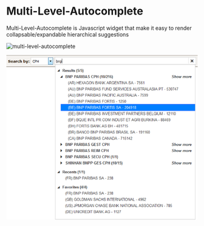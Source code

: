 # Multi-Level-Autocomplete
Multi-Level-Autocomplete is Javascript widget that make it easy to render collapsable/expandable hierarchical suggestions

![multi-level-autocomplete](/customComplete.png?raw=true "Optional Title")

![multi-level-autocomplete](/customComplete-illustration.png?raw=true "Optional Title")
